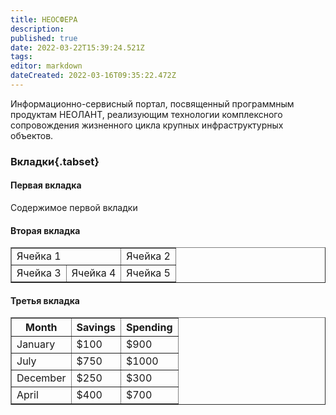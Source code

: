 ```yaml
---
title: НЕОСФЕРА
description: 
published: true
date: 2022-03-22T15:39:24.521Z
tags: 
editor: markdown
dateCreated: 2022-03-16T09:35:22.472Z
---
```


Информационно-сервисный портал, посвященный программным продуктам НЕОЛАНТ, реализующим технологии комплексного сопровождения жизненного цикла крупных инфраструктурных объектов.

### Вкладки{.tabset}
#### Первая вкладка
Содержимое первой вкладки
#### Вторая вкладка
<table border="1">
    <tr>
     <td colspan="2">Ячейка 1</td>
     <td>Ячейка 2</td>
    </tr>
    <tr>
     <td>Ячейка 3</td>
     <td>Ячейка 4</td>
     <td>Ячейка 5</td>
    </tr>
</table>
   
#### Третья вкладка
<table border="1">
	<tr>
		<th>Month</th>
		<th>Savings</th>
		<th>Spending</th>
 	</tr>
 	<tr>
  		<td>January</td>
   		<td>$100</td>
		<td>$900</td>
 	</tr>
	<tr>
  		<td>July</td>
   		<td>$750</td>
		<td>$1000</td>
 	</tr>
	<tr>
  		<td>December</td>
   		<td>$250</td>
		<td>$300</td>
 	</tr>
	<tr>
  		<td>April</td>
   		<td>$400</td>
		<td>$700</td>
 	</tr>
</table>
